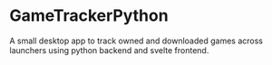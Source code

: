 # GameTrackerPython
A small desktop app to track owned and downloaded games across launchers using python backend and svelte frontend.
